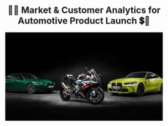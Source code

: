 <h1 align="center">🚗💲 Market & Customer Analytics for Automotive Product Launch 💲🚗</h1>

<img width="1000" src="https://github.com/Mangeshgp14/Market-Customer-Analysis-for-an-Automotive-Product-Launch/blob/main/Bmw%20squad%2C%20bike%20and%20cars%20wallpaper.jpg" >

